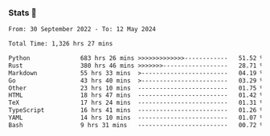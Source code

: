 ### Stats 👋
<!--START_SECTION:waka-->

```txt
From: 30 September 2022 - To: 12 May 2024

Total Time: 1,326 hrs 27 mins

Python              683 hrs 26 mins >>>>>>>>>>>>>------------   51.52 %
Rust                380 hrs 46 mins >>>>>>>------------------   28.71 %
Markdown            55 hrs 33 mins  >------------------------   04.19 %
Go                  43 hrs 40 mins  >------------------------   03.29 %
Other               23 hrs 10 mins  -------------------------   01.75 %
HTML                18 hrs 47 mins  -------------------------   01.42 %
TeX                 17 hrs 24 mins  -------------------------   01.31 %
TypeScript          16 hrs 41 mins  -------------------------   01.26 %
YAML                14 hrs 10 mins  -------------------------   01.07 %
Bash                9 hrs 31 mins   -------------------------   00.72 %
```

<!--END_SECTION:waka-->

<!--
**buhaytza2005/buhaytza2005** is a ✨ _special_ ✨ repository because its `README.md` (this file) appears on your GitHub profile.

Here are some ideas to get you started:

- 🔭 I’m currently working on ...
- 🌱 I’m currently learning ...
- 👯 I’m looking to collaborate on ...
- 🤔 I’m looking for help with ...
- 💬 Ask me about ...
- 📫 How to reach me: ...
- 😄 Pronouns: ...
- ⚡ Fun fact: ...
-->


